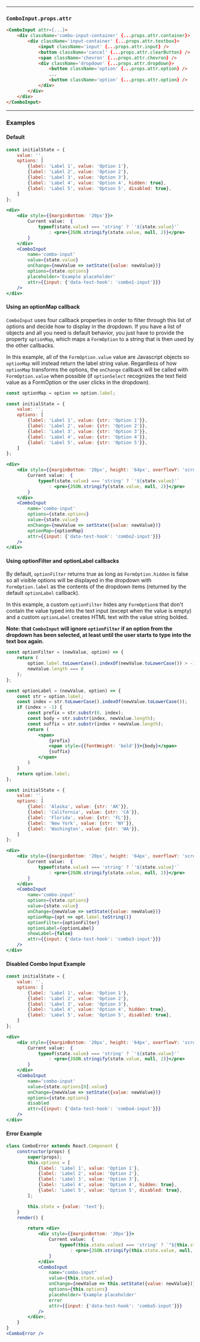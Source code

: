 ______________________________________________________________________________

### `ComboInput.props.attr`

```html
<ComboInput attr={...}>
    <div className='combo-input-container' {...props.attr.container}>
        <div className='input-container' {...props.attr.textbox}>
            <input className='input' {...props.attr.input} />
            <button className='cancel' {...props.attr.clearButton} />
            <span className='chevron' {...props.attr.chevron} />
            <div className='dropdown' {...props.attr.dropdown}>
                <button className='option' {...props.attr.option} />
                ...
                <button className='option' {...props.attr.option} />                
            </div>
        </div>
    </div>
</ComboInput>
```

______________________________________________________________________________

### Examples

#### Default

```jsx
const initialState = {
    value: '',
    options: [
        {label: 'Label 1', value: 'Option 1'},
        {label: 'Label 2', value: 'Option 2'},
        {label: 'Label 3', value: 'Option 3'},
        {label: 'Label 4', value: 'Option 4', hidden: true},
        {label: 'Label 5', value: 'Option 5', disabled: true},
    ]
};

<div>
    <div style={{marginBottom: '20px'}}>
        Current value:  {
            typeof(state.value) === 'string' ? `'${state.value}'`
                : <pre>{JSON.stringify(state.value, null, 2)}</pre>
        }
    </div>
    <ComboInput
        name='combo-input'
        value={state.value}
        onChange={newValue => setState({value: newValue})}
        options={state.options}
        placeholder='Example placeholder'
        attr={{input: {'data-test-hook': 'combo1-input'}}}
    />
</div>
```

#### Using an optionMap callback

`ComboInput` uses four callback properties in order to filter through this list of options and decide how to display in the dropdown. If you have a list of objects and all you need is default behavior, you just have to provide the property `optionMap`, which maps a `FormOption` to a string that is then used by the other callbacks.

In this example, all of the `FormOption.value` value are Javascript objects so `optionMap` will instead return the label string value. Regardless of how `optionMap` transforms the options, the `onChange` callback will be called with `FormOption.value` when possible (if `optionSelect` recognizes the text field value as a FormOption or the user clicks in the dropdown).

```jsx
const optionMap = option => option.label;

const initialState = {
    value: '',
    options: [
        {label: 'Label 1', value: {str: 'Option 1'}},
        {label: 'Label 2', value: {str: 'Option 2'}},
        {label: 'Label 3', value: {str: 'Option 3'}},
        {label: 'Label 4', value: {str: 'Option 4'}},
        {label: 'Label 5', value: {str: 'Option 5'}},
    ]
};

<div>
    <div style={{marginBottom: '20px', height: '64px', overflowY: 'scroll'}}>
        Current value:  {
            typeof(state.value) === 'string' ? `'${state.value}'`
                : <pre>{JSON.stringify(state.value, null, 2)}</pre>
        }
    </div>
    <ComboInput
        name='combo-input'
        options={state.options}
        value={state.value}
        onChange={newValue => setState({value: newValue})}
        optionMap={optionMap}
        attr={{input: {'data-test-hook': 'combo2-input'}}}
    />
</div>
```

#### Using optionFilter and optionLabel callbacks

By default, `optionFilter` returns true as long as `FormOption.hidden` is false so all visible options will be displayed in the dropdown with `FormOption.label` as the contents of the dropdown items (returned by the default `optionLabel` callback).

In this example, a custom `optionFilter` hides any `FormOption`s that don't contain the value typed into the text input (except when the value is empty) and a custom `optionLabel` creates HTML text with the value string bolded.

**Note: that `ComboInput` will ignore `optionFilter` if an option from the dropdown has been selected, at least until the user starts to type into the text box again.**

```jsx
const optionFilter = (newValue, option) => {
    return (
        option.label.toLowerCase().indexOf(newValue.toLowerCase()) > -1 ||
        newValue.length === 0
    );
};

const optionLabel = (newValue, option) => {
    const str = option.label;
    const index = str.toLowerCase().indexOf(newValue.toLowerCase());
    if (index > -1) {
        const prefix = str.substr(0, index);
        const body = str.substr(index, newValue.length);
        const suffix = str.substr(index + newValue.length);
        return (
            <span>
                {prefix}
                <span style={{fontWeight: 'bold'}}>{body}</span>
                {suffix}
            </span>
        )
    }
    return option.label;
};

const initialState = {
    value: '',
    options: [
        {label: 'Alaska', value: {str: 'AK'}},
        {label: 'California', value: {str: 'CA'}},
        {label: 'Florida', value: {str: 'FL'}},
        {label: 'New York', value: {str: 'NY'}},
        {label: 'Washington', value: {str: 'WA'}},
    ]
};

<div>
    <div style={{marginBottom: '20px', height: '64px', overflowY: 'scroll'}}>
        Current value:  {
            typeof(state.value) === 'string' ? `'${state.value}'`
                : <pre>{JSON.stringify(state.value, null, 2)}</pre>
        }
    </div>
    <ComboInput
        name='combo-input'
        options={state.options}
        value={state.value}
        onChange={newValue => setState({value: newValue})}
        optionMap={opt => opt.label.toString()}
        optionFilter={optionFilter}
        optionLabel={optionLabel}
        showLabel={false}
        attr={{input: {'data-test-hook': 'combo3-input'}}}
    />
</div>
```

#### Disabled Combo Input Example

```jsx
const initialState = {
    value: '',
    options: [
        {label: 'Label 1', value: 'Option 1'},
        {label: 'Label 2', value: 'Option 2'},
        {label: 'Label 3', value: 'Option 3'},
        {label: 'Label 4', value: 'Option 4', hidden: true},
        {label: 'Label 5', value: 'Option 5', disabled: true},
    ]
};

<div>
    <div style={{marginBottom: '20px', height: '64px', overflowY: 'scroll'}}>
        Current value:  {
            typeof(state.value) === 'string' ? `'${state.value}'`
                : <pre>{JSON.stringify(state.value, null, 2)}</pre>
        }
    </div>
    <ComboInput
        name='combo-input'
        value={state.options[0].value}
        onChange={newValue => setState({value: newValue})}
        options={state.options}
        disabled
        attr={{input: {'data-test-hook': 'combo4-input'}}}
    />
</div>
```


#### Error Example

```jsx
class ComboError extends React.Component {
    constructor(props) {
        super(props);
        this.options = [
            {label: 'Label 1', value: 'Option 1'},
            {label: 'Label 2', value: 'Option 2'},
            {label: 'Label 3', value: 'Option 3'},
            {label: 'Label 4', value: 'Option 4', hidden: true},
            {label: 'Label 5', value: 'Option 5', disabled: true},
        ];

        this.state = {value: 'text'};
    }
    render() {

        return <div>
            <div style={{marginBottom: '20px'}}>
                Current value:  {
                    typeof(this.state.value) === 'string' ? `"${this.state.value}"`
                        : <pre>{JSON.stringify(this.state.value, null, 2)}</pre>
                }
            </div>
            <ComboInput
                name="combo-input"
                value={this.state.value}
                onChange={newValue => this.setState({value: newValue})}
                options={this.options}
                placeholder='Example placeholder'
                error
                attr={{input: {'data-test-hook': 'combo5-input'}}}
            />
        </div>;
    }
}
<ComboError />
```
